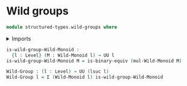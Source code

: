 # Wild groups

```agda
module structured-types.wild-groups where
```

<details><summary>Imports</summary>
```agda
open import foundation.binary-equivalences
open import foundation.cartesian-product-types
open import foundation.dependent-pair-types
open import foundation.universe-levels
open import structured-types.pointed-types
open import structured-types.wild-monoids
```
</details>

```agda
is-wild-group-Wild-Monoid :
  {l : Level} (M : Wild-Monoid l) → UU l
is-wild-group-Wild-Monoid M = is-binary-equiv (mul-Wild-Monoid M)

Wild-Group : (l : Level) → UU (lsuc l)
Wild-Group l = Σ (Wild-Monoid l) is-wild-group-Wild-Monoid
```
